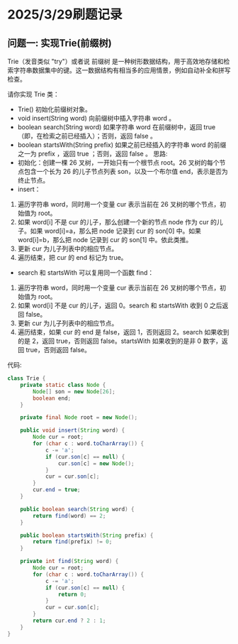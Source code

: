 # 2025/3/29刷题记录
## 问题一: 实现Trie(前缀树)
Trie（发音类似 "try"）或者说 前缀树 是一种树形数据结构，用于高效地存储和检索字符串数据集中的键。这一数据结构有相当多的应用情景，例如自动补全和拼写检查。

请你实现 Trie 类：

- Trie() 初始化前缀树对象。
- void insert(String word) 向前缀树中插入字符串 word 。
- boolean search(String word) 如果字符串 word 在前缀树中，返回 true（即，在检索之前已经插入）；否则，返回 false 。
- boolean startsWith(String prefix) 如果之前已经插入的字符串 word 的前缀之一为 prefix ，返回 true ；否则，返回 false 。
思路:
- 初始化：创建一棵 26 叉树，一开始只有一个根节点 root。26 叉树的每个节点包含一个长为 26 的儿子节点列表 son，以及一个布尔值 end，表示是否为终止节点。
- insert：
1. 遍历字符串 word，同时用一个变量 cur 表示当前在 26 叉树的哪个节点，初始值为 root。
2. 如果 word[i] 不是 cur 的儿子，那么创建一个新的节点 node 作为 cur 的儿子。如果 word[i]=a，那么把 node 记录到 cur 的 son[0] 中。如果 word[i]=b，那么把 node 记录到 cur 的 son[1] 中。依此类推。
3. 更新 cur 为儿子列表中的相应节点。
4. 遍历结束，把 cur 的 end 标记为 true。
- search 和 startsWith 可以复用同一个函数 find：
1. 遍历字符串 word，同时用一个变量 cur 表示当前在 26 叉树的哪个节点，初始值为 root。
2. 如果 word[i] 不是 cur 的儿子，返回 0。search 和 startsWith 收到 0 之后返回 false。
3. 更新 cur 为儿子列表中的相应节点。
4. 遍历结束，如果 cur 的 end 是 false，返回 1，否则返回 2。search 如果收到的是 2，返回 true，否则返回 false。startsWith 如果收到的是非 0 数字，返回 true，否则返回 false。

代码:
```java
class Trie {
    private static class Node {
        Node[] son = new Node[26];
        boolean end;
    }

    private final Node root = new Node();

    public void insert(String word) {
        Node cur = root;
        for (char c : word.toCharArray()) {
            c -= 'a';
            if (cur.son[c] == null) {
                cur.son[c] = new Node();
            }
            cur = cur.son[c];
        }
        cur.end = true;
    }

    public boolean search(String word) {
        return find(word) == 2;
    }

    public boolean startsWith(String prefix) {
        return find(prefix) != 0;
    }

    private int find(String word) {
        Node cur = root;
        for (char c : word.toCharArray()) {
            c -= 'a';
            if (cur.son[c] == null) {
                return 0;
            }
            cur = cur.son[c];
        }
        return cur.end ? 2 : 1;
    }
}
```
 
